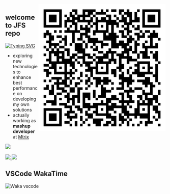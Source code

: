 <img src="./qrcode.png" alt="qrcode-whatsapp" min-width="400px" max-width="400px" width="400px" align="right">

## welcome to <strong>JFS</strong> repo

[![Typing SVG](https://readme-typing-svg.demolab.com/?lines=JavaScript+🎯;React+⚛️;Node.js+🧩;MongoDB+📂;Microservices+⚙️;Business+📊;Agile+🚀;Multilingual+🗽;Let's+chat+😁)](https://github.com/jeferson-franco)

- exploring new technologies to enhance best performance on developing my own solutions
- actually working as **mashup developer** at <a href="https://www.mtrix.com.br/en/">Mtrix</a>

<p align="left">
  <a href="https://skillicons.dev">
    <img src="https://skillicons.dev/icons?i=vscode,js,react,sass,materialui,vite,nodejs,gcp,git,kubernetes,docker,figma&perline=6" />
  </a>
</p>

<div dir="auto">
  <a href="https://github.com/jeferson-franco"></a>
  <a href="https://www.linkedin.com/in/jefersonfranco/" alt="jefe-linkedin">
    <img style="max-width: 100%;" src="https://img.shields.io/badge/-Linkedin-6610F2?style=for-the-badge&logo=Linkedin&logoColor=FFFFFF&link=https://www.linkedin.com/in/jefersonfranco/">
  </a>
  <a href="https://api.whatsapp.com/send?phone=5511966200991" alt="jefe-whatsapp">
    <img style="max-width: 100%;" src="https://img.shields.io/badge/-Whatsapp-6610F2?style=for-the-badge&logo=Whatsapp&logoColor=FFFFFF&link=https://api.whatsapp.com/send?phone=5511966200991">
  </a>

## VSCode WakaTime

![Waka vscode](https://wakatime.com/share/@328ec2d1-7a5b-47b2-8ff2-1d3c2f9fa1a9/ae7a4b23-a486-4c32-9402-e4147d7dfac8.svg)

</div>
